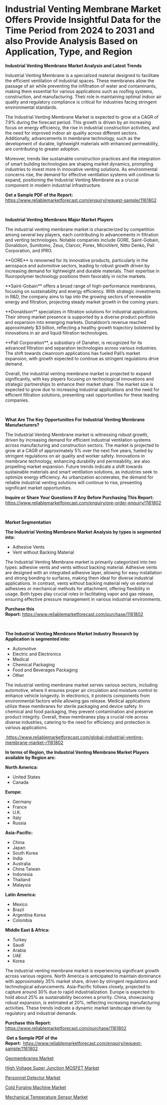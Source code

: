 <p><h1>Industrial Venting Membrane Market Offers Provide Insightful Data for the Time Period from 2024 to 2031 and also Provide Analysis Based on Application, Type, and Region</h1></p><p><strong>Industrial Venting Membrane Market Analysis and Latest Trends</strong></p>
<p><p>Industrial Venting Membrane is a specialized material designed to facilitate the efficient ventilation of industrial spaces. These membranes allow the passage of air while preventing the infiltration of water and contaminants, making them essential for various applications such as roofing systems, construction, and manufacturing. Their role in maintaining optimal indoor air quality and regulatory compliance is critical for industries facing stringent environmental standards.</p><p>The Industrial Venting Membrane Market is expected to grow at a CAGR of 7.9% during the forecast period. This growth is driven by an increasing focus on energy efficiency, the rise in industrial construction activities, and the need for improved indoor air quality across different sectors. Additionally, advancements in membrane technology, such as the development of durable, lightweight materials with enhanced permeability, are contributing to greater adoption.</p><p>Moreover, trends like sustainable construction practices and the integration of smart building technologies are shaping market dynamics, prompting industries to invest more in innovative venting solutions. As environmental concerns rise, the demand for effective ventilation systems will continue to expand, positioning the Industrial Venting Membrane as a crucial component in modern industrial infrastructure.</p></p>
<p><strong>Get a Sample PDF of the Report:&nbsp;</strong> <a href="https://www.reliablemarketforecast.com/enquiry/request-sample/1161802?utm_campaign=1140&utm_medium=2&utm_source=Github&utm_content=ia&utm_term=29092024&utm_id=industrial-venting-membrane">https://www.reliablemarketforecast.com/enquiry/request-sample/1161802</a></p>
<p>&nbsp;</p>
<p><strong>Industrial Venting Membrane Major Market Players</strong></p>
<p><p>The industrial venting membrane market is characterized by competition among several key players, each contributing to advancements in filtration and venting technologies. Notable companies include GORE, Saint-Gobain, Donaldson, Sumitomo, Zeus, Clarcor, Porex, MicroVent, Nitto Denko, Pall Corporation, and IPRO.</p><p>**GORE** is renowned for its innovative products, particularly in the aerospace and automotive sectors, leading to robust growth driven by increasing demand for lightweight and durable materials. Their expertise in fluoropolymer technology positions them favorably in niche markets.</p><p>**Saint-Gobain** offers a broad range of high-performance membranes, focusing on sustainability and energy efficiency. With strategic investments in R&D, the company aims to tap into the growing sectors of renewable energy and filtration, projecting steady market growth in the coming years.</p><p>**Donaldson** specializes in filtration solutions for industrial applications. Their strong market presence is supported by a diverse product portfolio and expansion into emerging markets. Donaldson’s revenue reached approximately $3 billion, reflecting a healthy growth trajectory bolstered by innovations in air and liquid filtration technologies.</p><p>**Pall Corporation**, a subsidiary of Danaher, is recognized for its advanced filtration and separation technologies across various industries. The shift towards cleanroom applications has fueled Pall’s market expansion, with growth expected to continue as stringent regulations drive demand.</p><p>Overall, the industrial venting membrane market is projected to expand significantly, with key players focusing on technological innovations and strategic partnerships to enhance their market share. The market size is expected to grow due to increasing industrial applications and the need for efficient filtration solutions, presenting vast opportunities for these leading companies.</p></p>
<p>&nbsp;</p>
<p><strong>What Are The Key Opportunities For Industrial Venting Membrane Manufacturers?</strong></p>
<p><p>The Industrial Venting Membrane market is witnessing robust growth, driven by increasing demand for efficient industrial ventilation systems across manufacturing and construction sectors. The market is projected to grow at a CAGR of approximately 5% over the next five years, fueled by stringent regulations on air quality and worker safety. Innovations in membrane technology, enhancing durability and permeability, are also propelling market expansion. Future trends indicate a shift towards sustainable materials and smart ventilation solutions, as industries seek to optimize energy efficiency. As urbanization accelerates, the demand for reliable industrial venting solutions will continue to rise, presenting significant market opportunities.</p></p>
<p><strong>Inquire or Share Your Questions If Any Before Purchasing This Report:</strong> <a href="https://www.reliablemarketforecast.com/enquiry/pre-order-enquiry/1161802?utm_campaign=1140&utm_medium=2&utm_source=Github&utm_content=ia&utm_term=29092024&utm_id=industrial-venting-membrane">https://www.reliablemarketforecast.com/enquiry/pre-order-enquiry/1161802</a></p>
<p>&nbsp;</p>
<p><strong>Market Segmentation</strong></p>
<p><strong>The Industrial Venting Membrane Market Analysis by types is segmented into:</strong></p>
<p><ul><li>Adhesive Vents</li><li>Vent without Backing Material</li></ul></p>
<p><p>The Industrial Venting Membrane market is primarily categorized into two types: adhesive vents and vents without backing material. Adhesive vents are designed with an integrated adhesive layer, allowing for easy installation and strong bonding to surfaces, making them ideal for diverse industrial applications. In contrast, vents without backing material rely on external adhesives or mechanical methods for attachment, offering flexibility in usage. Both types play crucial roles in facilitating vapor and gas release, ensuring effective pressure management in various industrial environments.</p></p>
<p><strong>Purchase this Report:&nbsp;</strong><a href="https://www.reliablemarketforecast.com/purchase/1161802?utm_campaign=1140&utm_medium=2&utm_source=Github&utm_content=ia&utm_term=29092024&utm_id=industrial-venting-membrane">https://www.reliablemarketforecast.com/purchase/1161802</a></p>
<p>&nbsp;</p>
<p><strong>The Industrial Venting Membrane Market Industry Research by Application is segmented into:</strong></p>
<p><ul><li>Automotive</li><li>Electric and Electronics</li><li>Medical</li><li>Chemical Packaging</li><li>Food and Beverages Packaging</li><li>Other</li></ul></p>
<p><p>The industrial venting membrane market serves various sectors, including automotive, where it ensures proper air circulation and moisture control to enhance vehicle longevity. In electronics, it protects components from environmental factors while allowing gas release. Medical applications utilize these membranes for sterile packaging and device safety. In chemical and food packaging, they prevent contamination and preserve product integrity. Overall, these membranes play a crucial role across diverse industries, catering to the need for efficiency and protection in various applications.</p></p>
<p><a href="https://www.reliablemarketforecast.com/global-industrial-venting-membrane-market-r1161802?utm_campaign=1140&utm_medium=2&utm_source=Github&utm_content=ia&utm_term=29092024&utm_id=industrial-venting-membrane">&nbsp;https://www.reliablemarketforecast.com/global-industrial-venting-membrane-market-r1161802</a></p>
<p><strong>In terms of Region, the Industrial Venting Membrane Market Players available by Region are:</strong></p>
<p>
    <p> <strong> North America: </strong>
        <ul>
            <li>United States</li>
            <li>Canada</li>
        </ul>
        </p> 
    <p> <strong> Europe: </strong>
        <ul>
            <li>Germany</li>
            <li>France</li>
            <li>U.K.</li>
            <li>Italy</li>
            <li>Russia</li>
        </ul>
        </p> 
    <p> <strong> Asia-Pacific: </strong>
        <ul>
            <li>China</li>
            <li>Japan</li>
            <li>South Korea</li>
            <li>India</li>
            <li>Australia</li>
            <li>China Taiwan</li>
            <li>Indonesia</li>
            <li>Thailand</li>
            <li>Malaysia</li>
        </ul>
        </p> 
    <p> <strong> Latin America: </strong>
        <ul>
            <li>Mexico</li>
            <li>Brazil</li>
            <li>Argentina Korea</li>
            <li>Colombia</li>
        </ul>
        </p> 
    <p> <strong> Middle East & Africa: </strong>
        <ul>
            <li>Turkey</li>
            <li>Saudi</li>
            <li>Arabia</li>
            <li>UAE</li>
            <li>Korea</li>
        </ul>
    </p>
    </p>
<p><p>The industrial venting membrane market is experiencing significant growth across various regions. North America is anticipated to maintain dominance with approximately 35% market share, driven by stringent regulations and technological advancements. Asia-Pacific follows closely, projected to capture around 30% due to rapid industrialization. Europe is expected to hold about 25% as sustainability becomes a priority. China, showcasing robust expansion, is estimated at 20%, reflecting increasing manufacturing activities. These trends indicate a dynamic market landscape driven by regulatory and industrial demands.</p></p>
<p><strong>Purchase this Report: </strong><a href="https://www.reliablemarketforecast.com/purchase/1161802?utm_campaign=1140&utm_medium=2&utm_source=Github&utm_content=ia&utm_term=29092024&utm_id=industrial-venting-membrane">https://www.reliablemarketforecast.com/purchase/1161802</a></p>
<p>&nbsp;<strong>Get a Sample PDF of the Report:&nbsp;&nbsp;</strong><a href="https://www.reliablemarketforecast.com/enquiry/request-sample/1161802?utm_campaign=1140&utm_medium=2&utm_source=Github&utm_content=ia&utm_term=29092024&utm_id=industrial-venting-membrane">https://www.reliablemarketforecast.com/enquiry/request-sample/1161802</a></p>
<p><strong></strong></p>
<p><p><a href="https://www.linkedin.com/pulse/how-geomembranes-market-evolved-key-trends-regional-dynamics-h7y6e?utm_campaign=1140&utm_medium=2&utm_source=Github&utm_content=ia&utm_term=29092024&utm_id=industrial-venting-membrane">Geomembranes Market</a></p><p><a href="https://github.com/AKSHATREPORTPRIME/Market-Research-Report-List-6/blob/main/high-voltage-super-junction-mosfet-market.md?utm_campaign=1140&utm_medium=2&utm_source=Github&utm_content=ia&utm_term=29092024&utm_id=industrial-venting-membrane">High Voltage Super Junction MOSFET Market</a></p><p><a href="https://issuu.com/reportprime-2/docs/personnel-detector-market-size-2030_ad71783592d676?utm_campaign=1140&utm_medium=2&utm_source=Github&utm_content=ia&utm_term=29092024&utm_id=industrial-venting-membrane">Personnel Detector Market</a></p><p><a href="https://www.linkedin.com/pulse/cold-forging-machine-market-overview-global-trends-umkne?utm_campaign=1140&utm_medium=2&utm_source=Github&utm_content=ia&utm_term=29092024&utm_id=industrial-venting-membrane">Cold Forging Machine Market</a></p><p><a href="https://issuu.com/reportprime-2/docs/mechanical-temperature-sensor-marke_173f087b81802c?utm_campaign=1140&utm_medium=2&utm_source=Github&utm_content=ia&utm_term=29092024&utm_id=industrial-venting-membrane">Mechanical Temperature Sensor Market</a></p></p>